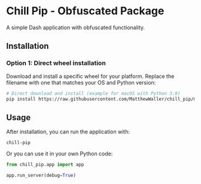 # Chill Pip - Obfuscated Package

A simple Dash application with obfuscated functionality.

## Installation

### Option 1: Direct wheel installation

Download and install a specific wheel for your platform. Replace the filename with one that matches your OS and Python version:

```bash
# Direct download and install (example for macOS with Python 3.8)
pip install https://raw.githubusercontent.com/MatthewWaller/chill_pip/main/dist/wheels/chill_pip-0.1.0-cp38-cp38-macosx_11_0_universal2.whl
```

## Usage

After installation, you can run the application with:

```
chill-pip
```

Or you can use it in your own Python code:

```python
from chill_pip.app import app

app.run_server(debug=True)
```
